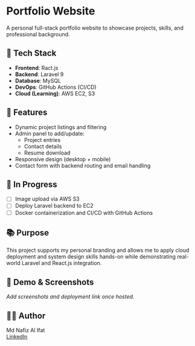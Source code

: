 # Portfolio Website

A personal full-stack portfolio website to showcase projects, skills, and professional background.

## 🔧 Tech Stack

- **Frontend**: Ract.js
- **Backend**: Laravel 9
- **Database**: MySQL
- **DevOps**: GitHub Actions (CI/CD)
- **Cloud (Learning)**: AWS EC2, S3

## 🧩 Features

- Dynamic project listings and filtering
- Admin panel to add/update:
  - Project entries
  - Contact details
  - Resume download
- Responsive design (desktop + mobile)
- Contact form with backend routing and email handling

## 🚀 In Progress

- [ ] Image upload via AWS S3
- [ ] Deploy Laravel backend to EC2
- [ ] Docker containerization and CI/CD with GitHub Actions

## 📚 Purpose

This project supports my personal branding and allows me to apply cloud deployment and system design skills hands-on while demonstrating real-world Laravel and React.js integration.

## 📎 Demo & Screenshots

_Add screenshots and deployment link once hosted._

## 🧑‍💻 Author

Md Nafiz Al Ifat  
[LinkedIn](https://www.linkedin.com/in/md-nafiz-al-ifat)
